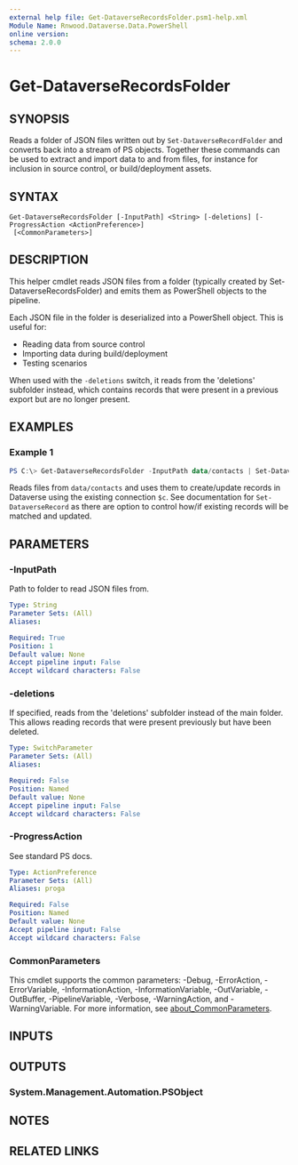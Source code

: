 ```yaml
---
external help file: Get-DataverseRecordsFolder.psm1-help.xml
Module Name: Rnwood.Dataverse.Data.PowerShell
online version:
schema: 2.0.0
---
```


# Get-DataverseRecordsFolder

## SYNOPSIS
Reads a folder of JSON files written out by `Set-DataverseRecordFolder` and converts back into a stream of PS objects.
Together these commands can be used to extract and import data to and from files, for instance for inclusion in source control, or build/deployment assets.

## SYNTAX

```
Get-DataverseRecordsFolder [-InputPath] <String> [-deletions] [-ProgressAction <ActionPreference>]
 [<CommonParameters>]
```

## DESCRIPTION

This helper cmdlet reads JSON files from a folder (typically created by Set-DataverseRecordsFolder) and emits them as PowerShell objects to the pipeline.

Each JSON file in the folder is deserialized into a PowerShell object. This is useful for:
- Reading data from source control
- Importing data during build/deployment
- Testing scenarios

When used with the `-deletions` switch, it reads from the 'deletions' subfolder instead, which contains records that were present in a previous export but are no longer present.

## EXAMPLES

### Example 1
```powershell
PS C:\> Get-DataverseRecordsFolder -InputPath data/contacts | Set-DataverseRecord -connection $c
```

Reads files from `data/contacts` and uses them to create/update records in Dataverse using the existing connection `$c`.
See documentation for `Set-DataverseRecord` as there are option to control how/if existing records will be matched and updated.

## PARAMETERS

### -InputPath
Path to folder to read JSON files from.

```yaml
Type: String
Parameter Sets: (All)
Aliases:

Required: True
Position: 1
Default value: None
Accept pipeline input: False
Accept wildcard characters: False
```

### -deletions
If specified, reads from the 'deletions' subfolder instead of the main folder. This allows reading records that were present previously but have been deleted.

```yaml
Type: SwitchParameter
Parameter Sets: (All)
Aliases:

Required: False
Position: Named
Default value: None
Accept pipeline input: False
Accept wildcard characters: False
```

### -ProgressAction
See standard PS docs.

```yaml
Type: ActionPreference
Parameter Sets: (All)
Aliases: proga

Required: False
Position: Named
Default value: None
Accept pipeline input: False
Accept wildcard characters: False
```

### CommonParameters
This cmdlet supports the common parameters: -Debug, -ErrorAction, -ErrorVariable, -InformationAction, -InformationVariable, -OutVariable, -OutBuffer, -PipelineVariable, -Verbose, -WarningAction, and -WarningVariable. For more information, see [about_CommonParameters](http://go.microsoft.com/fwlink/?LinkID=113216).

## INPUTS

## OUTPUTS

### System.Management.Automation.PSObject
## NOTES

## RELATED LINKS
